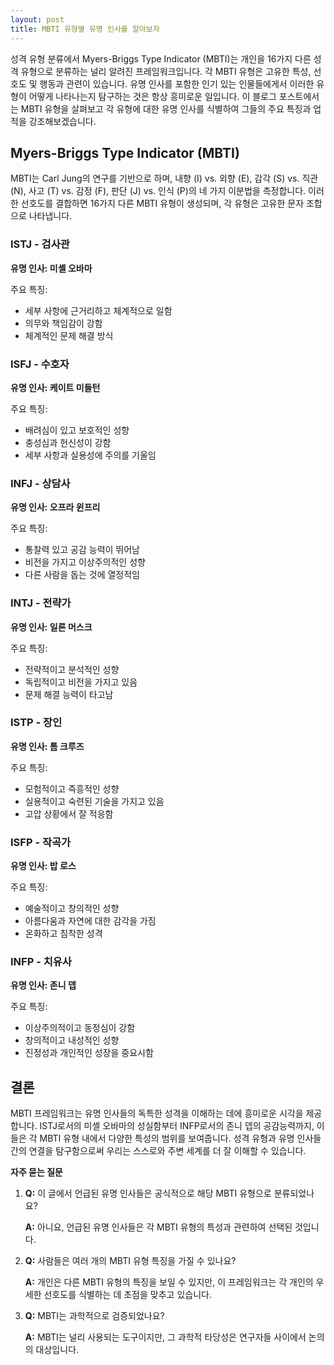 ```yaml
---
layout: post
title: MBTI 유형별 유명 인사를 알아보자
---
```

성격 유형 분류에서 Myers-Briggs Type Indicator (MBTI)는 개인을 16가지 다른 성격 유형으로 분류하는 널리 알려진 프레임워크입니다. 각 MBTI 유형은 고유한 특성, 선호도 및 행동과 관련이 있습니다. 유명 인사를 포함한 인기 있는 인물들에게서 이러한 유형이 어떻게 나타나는지 탐구하는 것은 항상 흥미로운 일입니다. 이 블로그 포스트에서는 MBTI 유형을 살펴보고 각 유형에 대한 유명 인사를 식별하여 그들의 주요 특징과 업적을 강조해보겠습니다.

## Myers-Briggs Type Indicator (MBTI)

MBTI는 Carl Jung의 연구를 기반으로 하며, 내향 (I) vs. 외향 (E), 감각 (S) vs. 직관 (N), 사고 (T) vs. 감정 (F), 판단 (J) vs. 인식 (P)의 네 가지 이분법을 측정합니다. 이러한 선호도를 결합하면 16가지 다른 MBTI 유형이 생성되며, 각 유형은 고유한 문자 조합으로 나타냅니다.

### ISTJ - 검사관

**유명 인사: 미셸 오바마**

주요 특징:
- 세부 사항에 근거리하고 체계적으로 일함
- 의무와 책임감이 강함
- 체계적인 문제 해결 방식

### ISFJ - 수호자

**유명 인사: 케이트 미들턴**

주요 특징:
- 배려심이 있고 보호적인 성향
- 충성심과 헌신성이 강함
- 세부 사항과 실용성에 주의를 기울임

### INFJ - 상담사

**유명 인사: 오프라 윈프리**

주요 특징:
- 통찰력 있고 공감 능력이 뛰어남
- 비전을 가지고 이상주의적인 성향
- 다른 사람을 돕는 것에 열정적임

### INTJ - 전략가

**유명 인사: 일론 머스크**

주요 특징:
- 전략적이고 분석적인 성향
- 독립적이고 비전을 가지고 있음
- 문제 해결 능력이 타고남

### ISTP - 장인

**유명 인사: 톰 크루즈**

주요 특징:
- 모험적이고 즉흥적인 성향
- 실용적이고 숙련된 기술을 가지고 있음
- 고압 상황에서 잘 적응함

### ISFP - 작곡가

**유명 인사: 밥 로스**

주요 특징:
- 예술적이고 창의적인 성향
- 아름다움과 자연에 대한 감각을 가짐
- 온화하고 침착한 성격

### INFP - 치유사

**유명 인사: 존니 뎁**

주요 특징:
- 이상주의적이고 동정심이 강함
- 창의적이고 내성적인 성향
- 진정성과 개인적인 성장을 중요시함

## 결론

MBTI 프레임워크는 유명 인사들의 독특한 성격을 이해하는 데에 흥미로운 시각을 제공합니다. ISTJ로서의 미셸 오바마의 성실함부터 INFP로서의 존니 뎁의 공감능력까지, 이들은 각 MBTI 유형 내에서 다양한 특성의 범위를 보여줍니다. 성격 유형과 유명 인사들 간의 연결을 탐구함으로써 우리는 스스로와 주변 세계를 더 잘 이해할 수 있습니다.

**자주 묻는 질문**

1. **Q:** 이 글에서 언급된 유명 인사들은 공식적으로 해당 MBTI 유형으로 분류되었나요?

   **A:** 아니요, 언급된 유명 인사들은 각 MBTI 유형의 특성과 관련하여 선택된 것입니다.

2. **Q:** 사람들은 여러 개의 MBTI 유형 특징을 가질 수 있나요?

   **A:** 개인은 다른 MBTI 유형의 특징을 보일 수 있지만, 이 프레임워크는 각 개인의 우세한 선호도를 식별하는 데 초점을 맞추고 있습니다.

3. **Q:** MBTI는 과학적으로 검증되었나요?

   **A:** MBTI는 널리 사용되는 도구이지만, 그 과학적 타당성은 연구자들 사이에서 논의의 대상입니다.